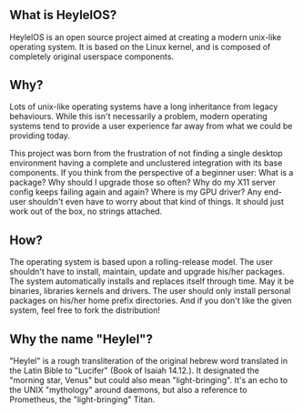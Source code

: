 <!-- Create a special CSS rule to fill out the empty title -->
#

## What is HeylelOS?

HeylelOS is an open source project aimed at creating a modern unix-like operating system.
It is based on the Linux kernel, and is composed of completely original userspace components.

## Why?

Lots of unix-like operating systems have a long inheritance from legacy behaviours.
While this isn't necessarily a problem, modern operating systems tend to provide a user
experience far away from what we could be providing today.

This project was born from the frustration of not finding a single desktop environment
having a complete and unclustered integration with its base components. If you think from
the perspective of a beginner user: What is a package? Why should I upgrade those so often?
Why do my X11 server config keeps failing again and again? Where is my GPU driver?
Any end-user shouldn't even have to worry about that kind of things.
It should just work out of the box, no strings attached.

## How?

The operating system is based upon a rolling-release model. The user shouldn't have
to install, maintain, update and upgrade his/her packages. The system automatically installs
and replaces itself through time. May it be binaries, libraries kernels and drivers.
The user should only install personal packages on his/her home prefix directories. And if you don't
like the given system, feel free to fork the distribution!

## Why the name "Heylel"?

"Heylel" is a rough transliteration of the original hebrew word translated in the Latin Bible to "Lucifer" (Book of Isaiah 14.12.).
It designated the "morning star, Venus" but could also mean "light-bringing".
It's an echo to the UNIX "mythology" around daemons, but also a reference to Prometheus, the "light-bringing" Titan.

